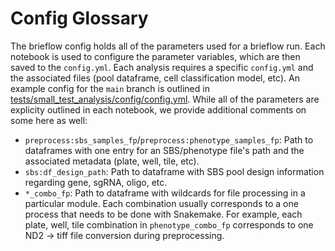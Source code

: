 # Config Glossary

The brieflow config holds all of the parameters used for a brieflow run.
Each notebook is used to configure the parameter variables, which are then saved to the `config.yml`.
Each analysis requires a specific `config.yml` and the associated files (pool dataframe, cell classification model, etc).
An example config for the `main` branch is outlined in [tests/small_test_analysis/config/config.yml](https://github.com/cheeseman-lab/brieflow/blob/main/tests/small_test_analysis/config/config.yml).
While all of the parameters are explicity outlined in each notebook, we provide additional comments on some here as well:
- `preprocess:sbs_samples_fp`/`preprocess:phenotype_samples_fp`: Path to dataframes with one entry for an SBS/phenotype file's path and the associated metadata (plate, well, tile, etc).
- `sbs:df_design_path`: Path to dataframe with SBS pool design information regarding gene, sgRNA, oligo, etc.
- `*_combo_fp`: Path to dataframe with wildcards for file processing in a particular module.
Each combination usually corresponds to a one process that needs to be done with Snakemake.
For example, each plate, well, tile combination in `phenotype_combo_fp` corresponds to one ND2 -> tiff file conversion during preprocessing.
